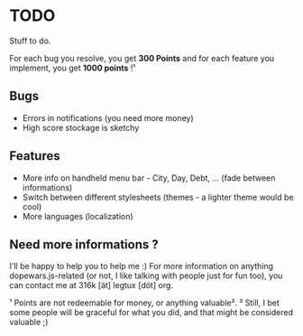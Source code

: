TODO
====

Stuff to do.

For each bug you resolve, you get **300 Points** and for each feature you implement, you get **1000 points** !¹

## Bugs

* Errors in notifications (you need more money)
* High score stockage is sketchy

## Features

* More info on handheld menu bar - City, Day, Debt, ... (fade between informations)
* Switch between different stylesheets (themes - a lighter theme would be cool)
* More languages (localization)


## Need more informations ?

I'll be happy to help you to help me :) For more information on anything dopewars.js-related (or not, I like talking with people just for fun too), you can contact me at 316k [ät] legtux [döt] org.



¹ Points are not redeemable for money, or anything valuable².
² Still, I bet some people will be graceful for what you did, and that might be considered valuable ;)
